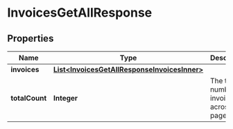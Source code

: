 

# InvoicesGetAllResponse


## Properties

| Name | Type | Description | Notes |
|------------ | ------------- | ------------- | -------------|
|**invoices** | [**List&lt;InvoicesGetAllResponseInvoicesInner&gt;**](InvoicesGetAllResponseInvoicesInner.md) |  |  |
|**totalCount** | **Integer** | The total number of invoices across all pages |  |



